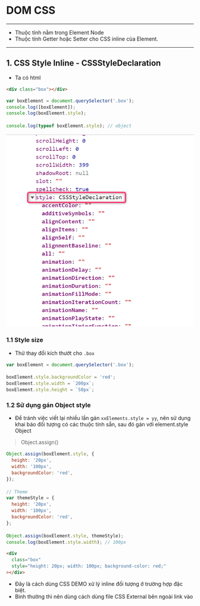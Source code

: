 # DOM CSS

---

- Thuộc tính nằm trong Element Node
- Thuộc tính Getter hoặc Setter cho CSS inline của Element.

---

## 1. CSS Style Inline - CSSStyleDeclaration

- Ta có html

```html
<div class="box"></div>
```

```js
var boxElement = document.querySelector('.box');
console.log([boxElement]);
console.log(boxElement.style);

console.log(typeof boxElement.style); // object
```

![style CSS Inline](./images/001.png 'style CSS Inline')

### 1.1 Style size

- Thử thay đổi kích thướt cho `.box`

```js
var boxElement = document.querySelector('.box');

boxElement.style.backgroundColor = 'red';
boxElement.style.width = `200px`;
boxElement.style.height = `50px`;
```

### 1.2 Sử dụng gán Object style

- Để tránh việc viết lại nhiều lần gán `xxElements.style = yy`, nên sử dụng khai báo đối tượng có các thuộc tính sẵn, sau đó gán với element.style Object

> Object.assign()

```js
Object.assign(boxElement.style, {
  height: '20px',
  width: '100px',
  backgroundColor: 'red',
});

// Theme
var themeStyle = {
  height: '20px',
  width: '100px',
  backgroundColor: 'red',
};

Object.assign(boxElement.style, themeStyle);
console.log(boxElement.style.width); // 100px
```

```html
<div
  class="box"
  style="height: 20px; width: 100px; background-color: red;"
></div>
```

- Đây là cách dùng CSS DEMO xử lý inline đối tượng ở trường hợp đặc biệt.
- Bình thường thì nên dùng cách dùng file CSS External bên ngoài link vào
